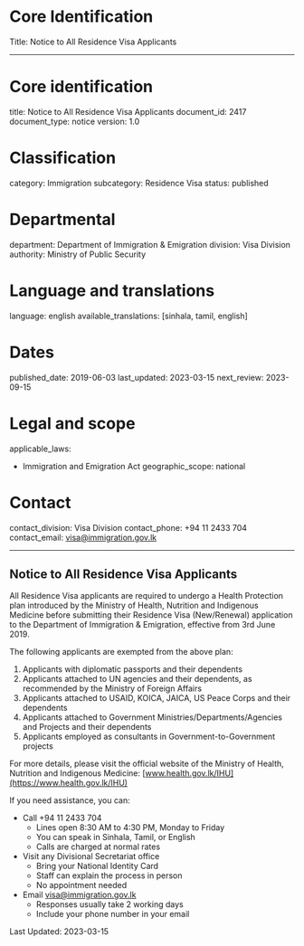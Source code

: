 # Core Identification
Title: Notice to All Residence Visa Applicants

---
# Core identification
title: Notice to All Residence Visa Applicants
document_id: 2417
document_type: notice
version: 1.0

# Classification
category: Immigration
subcategory: Residence Visa
status: published

# Departmental
department: Department of Immigration & Emigration
division: Visa Division
authority: Ministry of Public Security

# Language and translations
language: english
available_translations: [sinhala, tamil, english]

# Dates
published_date: 2019-06-03
last_updated: 2023-03-15
next_review: 2023-09-15

# Legal and scope
applicable_laws:
 - Immigration and Emigration Act
geographic_scope: national

# Contact
contact_division: Visa Division
contact_phone: +94 11 2433 704
contact_email: visa@immigration.gov.lk

---

## Notice to All Residence Visa Applicants

All Residence Visa applicants are required to undergo a Health Protection plan introduced by the Ministry of Health, Nutrition and Indigenous Medicine before submitting their Residence Visa (New/Renewal) application to the Department of Immigration & Emigration, effective from 3rd June 2019.

The following applicants are exempted from the above plan:

1. Applicants with diplomatic passports and their dependents
2. Applicants attached to UN agencies and their dependents, as recommended by the Ministry of Foreign Affairs
3. Applicants attached to USAID, KOICA, JAICA, US Peace Corps and their dependents
4. Applicants attached to Government Ministries/Departments/Agencies and Projects and their dependents
5. Applicants employed as consultants in Government-to-Government projects

For more details, please visit the official website of the Ministry of Health, Nutrition and Indigenous Medicine: [www.health.gov.lk/IHU](https://www.health.gov.lk/IHU)

If you need assistance, you can:

- Call +94 11 2433 704
    - Lines open 8:30 AM to 4:30 PM, Monday to Friday
    - You can speak in Sinhala, Tamil, or English
    - Calls are charged at normal rates
- Visit any Divisional Secretariat office
    - Bring your National Identity Card
    - Staff can explain the process in person
    - No appointment needed
- Email visa@immigration.gov.lk
    - Responses usually take 2 working days
    - Include your phone number in your email

Last Updated: 2023-03-15